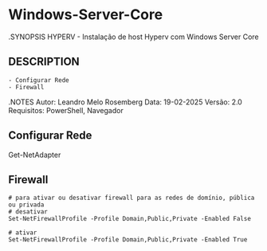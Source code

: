 # Windows-Server-Core

   .SYNOPSIS
    HYPERV - Instalação de host Hyperv com Windows Server Core

## DESCRIPTION

	- Configurar Rede
 	- Firewall


.NOTES
    Autor: Leandro Melo Rosemberg
    Data: 19-02-2025
    Versão: 2.0
    Requisitos: PowerShell, Navegador

## Configurar Rede
Get-NetAdapter

## Firewall
	# para ativar ou desativar firewall para as redes de domínio, pública ou privada
	# desativar
	Set-NetFirewallProfile -Profile Domain,Public,Private -Enabled False

	# ativar
	Set-NetFirewallProfile -Profile Domain,Public,Private -Enabled True

